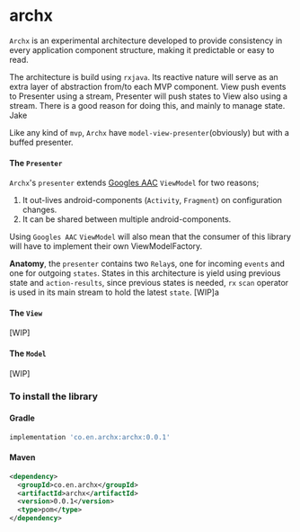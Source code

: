 # archx

`Archx` is an experimental architecture developed to provide consistency in every application component structure, making it predictable or easy to read. 

The architecture is build using `rxjava`. Its reactive nature will serve as an extra layer of abstraction from/to each MVP component. View push events to Presenter using a stream, Presenter will push states to View also using a stream. There is a good reason for doing this, and mainly to manage state. Jake 

Like any kind of `mvp`, `Archx` have `model-view-presenter`(obviously) but with a buffed presenter.

#### The `Presenter`
`Archx`'s `presenter` extends [Googles AAC](https://github.com/googlesamples/android-architecture-components/tree/master/GithubBrowserSample) `ViewModel` for two reasons;

1. It out-lives android-components (`Activity`, `Fragment`) on configuration changes.
2. It can be shared between multiple android-components.

Using `Googles AAC` `ViewModel` will also mean that the consumer of this library will have to implement their own ViewModelFactory.


**Anatomy**, the `presenter` contains two `Relay`s, one for incoming `events` and one for outgoing `states`. States in this architecture is yield using previous state and `action-results`, since previous states is needed, `rx` `scan` operator is used in its main stream to hold the latest `state`. [WIP]a

#### The `View`
[WIP]

#### The `Model`
[WIP]

### To install the library

#### Gradle
```gradle
implementation 'co.en.archx:archx:0.0.1'
```

#### Maven
```xml
<dependency>
  <groupId>co.en.archx</groupId>
  <artifactId>archx</artifactId>
  <version>0.0.1</version>
  <type>pom</type>
</dependency>
```

